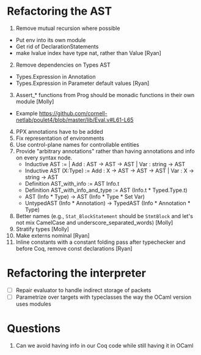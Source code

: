 # Refactoring the AST

1. Remove mutual recursion where possible
  - Put env into its own module
  - Get rid of DeclarationStatements
  - make lvalue index have type nat, rather than Value [Ryan]
2. Remove dependencies on Types AST
  - Types.Expression in Annotation
  - Types.Expression in Parameter default values [Ryan]
3. Assert_* functions from Prog should be monadic functions in their own module
   [Molly]
  - Example https://github.com/cornell-netlab/poulet4/blob/master/lib/Eval.v#L61-L65
4. PPX annotations have to be added
5. Fix representation of environments
6. Use control-plane names for controllable entities
7. Provide "arbitrary annotations" rather than having annotations and info on
   every syntax node.
   - Inductive AST  := | Add : AST -> AST -> AST | Var : string -> AST
   - Inductive AST (X:Type) := Add : X -> AST -> AST -> AST
                             | Var : X -> string -> AST
   - Definition AST_with_info := AST Info.t
   - Definition AST_with_info_and_type := AST (Info.t * Typed.Type.t)
   - AST (Info * Type) -> AST (Info * Type * Set Var)
   - UntypedAST (Info * Annotation) -> TypedAST (Info * Annotation * Type)
8. Better names (e.g., `Stat_BlockStatement` should be `StmtBlock` and let's
   not mix CamelCase and underscore_separated_words) [Molly]
9. Stratify types [Molly]
10. Make externs nominal [Ryan]
11. Inline constants with a constant folding pass after typechecker and before
    Coq, remove const declarations [Ryan]

# Refactoring the interpreter
- [ ] Repair evaluator to handle indirect storage of packets
- [ ] Parametrize over targets with typeclasses the way the OCaml version uses
      modules

# Questions

1. Can we avoid having info in our Coq code while still having it in OCaml
